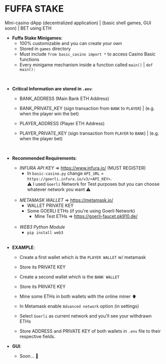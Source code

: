 # FUFFA STAKE
Mini-casino dApp (decentralized application) | (basic shell games, GUI soon) | BET using ETH 

- **Fuffa Stake Minigames**:
    - 100% customizable and you can create your own
    - Stored in `games` directory 
    - Must include ```from basic_casino import *``` to access Casino Basic functions
    - Every minigame mechanism inside a function called `main()` | `def main():` 

<br/>

- **Critical Information are stored in `.env`**:
    - BANK_ADDRESS (Main Bank ETH Address)
    - BANK_PRIVATE_KEY (sign transaction from `BANK` to `PLAYER`) | (e.g. when the player win the bet)
 
    - PLAYER_ADDRESS (Player ETH Address)
    - PLAYER_PRIVATE_KEY (sign transaction from `PLAYER` to `BANK`) | (e.g. when the player bet)  

<br/>

- **Recommended Requirements**:
    - *INFURA API KEY* => https://www.infura.io/ (MUST REGISTER)
        - In `basic-casino.py` change `API_URL` = `https://goerli.infura.io/v3/<API_KEY>`.<br/>
          ⚠️ I used `Goerli` Network for Test purposes but you can choose whatever network you want ⚠️
  
  <br/>
  
    - *METAMASK WALLET* => https://metamask.io/
        - WALLET PRIVATE KEY
        - Some GOERLI ETHs (if you're using Goerli Network)
          - Mine Test ETHs => https://goerli-faucet.pk910.de/
         
  <br/>
  
    - *WEB3 Python Module*
        - `pip install web3`

  <br/>


- **EXAMPLE**:
  - Create a first wallet which is the `PLAYER WALLET` w/ metamask
  - Store its PRIVATE KEY
     
  - Create a second wallet which is the `BANK WALLET`
  - Store its PRIVATE KEY
     
  - Mine some ETHs in both wallets with the online miner ⬆️

  - In Metamask enable `Advanced network` option (in settings)
  - Select `Goerli` as current network and you'll see your withdrawn ETHs
     
  - Store ADDRESS and PRIVATE KEY of both wallets in `.env` file to their respective fields.

  
- **GUI**:
   - Soon... 💯
